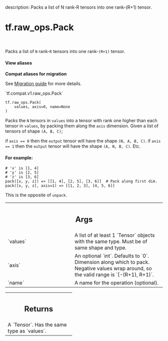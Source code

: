 description: Packs a list of N rank-R tensors into one rank-(R+1) tensor.

<div itemscope itemtype="http://developers.google.com/ReferenceObject">
<meta itemprop="name" content="tf.raw_ops.Pack" />
<meta itemprop="path" content="Stable" />
</div>

# tf.raw_ops.Pack

<!-- Insert buttons and diff -->

<table class="tfo-notebook-buttons tfo-api nocontent" align="left">

</table>



Packs a list of `N` rank-`R` tensors into one rank-`(R+1)` tensor.

<section class="expandable">
  <h4 class="showalways">View aliases</h4>
  <p>
<b>Compat aliases for migration</b>
<p>See
<a href="https://www.tensorflow.org/guide/migrate">Migration guide</a> for
more details.</p>
<p>`tf.compat.v1.raw_ops.Pack`</p>
</p>
</section>

<pre class="devsite-click-to-copy prettyprint lang-py tfo-signature-link">
<code>tf.raw_ops.Pack(
    values, axis=0, name=None
)
</code></pre>



<!-- Placeholder for "Used in" -->

Packs the `N` tensors in `values` into a tensor with rank one higher than each
tensor in `values`, by packing them along the `axis` dimension.
Given a list of tensors of shape `(A, B, C)`;

if `axis == 0` then the `output` tensor will have the shape `(N, A, B, C)`.
if `axis == 1` then the `output` tensor will have the shape `(A, N, B, C)`.
Etc.

#### For example:



```
# 'x' is [1, 4]
# 'y' is [2, 5]
# 'z' is [3, 6]
pack([x, y, z]) => [[1, 4], [2, 5], [3, 6]]  # Pack along first dim.
pack([x, y, z], axis=1) => [[1, 2, 3], [4, 5, 6]]
```

This is the opposite of `unpack`.

<!-- Tabular view -->
 <table class="responsive fixed orange">
<colgroup><col width="214px"><col></colgroup>
<tr><th colspan="2"><h2 class="add-link">Args</h2></th></tr>

<tr>
<td>
`values`
</td>
<td>
A list of at least 1 `Tensor` objects with the same type.
Must be of same shape and type.
</td>
</tr><tr>
<td>
`axis`
</td>
<td>
An optional `int`. Defaults to `0`.
Dimension along which to pack.  Negative values wrap around, so the
valid range is `[-(R+1), R+1)`.
</td>
</tr><tr>
<td>
`name`
</td>
<td>
A name for the operation (optional).
</td>
</tr>
</table>



<!-- Tabular view -->
 <table class="responsive fixed orange">
<colgroup><col width="214px"><col></colgroup>
<tr><th colspan="2"><h2 class="add-link">Returns</h2></th></tr>
<tr class="alt">
<td colspan="2">
A `Tensor`. Has the same type as `values`.
</td>
</tr>

</table>

